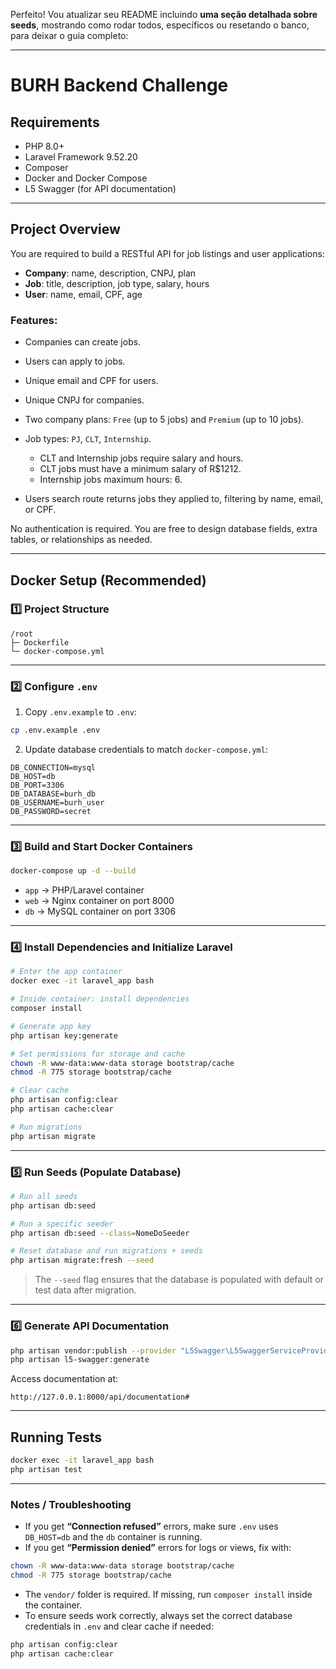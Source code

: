 Perfeito! Vou atualizar seu README incluindo **uma seção detalhada sobre seeds**, mostrando como rodar todos, específicos ou resetando o banco, para deixar o guia completo:

---

# BURH Backend Challenge

## Requirements

* PHP 8.0+
* Laravel Framework 9.52.20
* Composer
* Docker and Docker Compose
* L5 Swagger (for API documentation)

---

## Project Overview

You are required to build a RESTful API for job listings and user applications:

* **Company**: name, description, CNPJ, plan
* **Job**: title, description, job type, salary, hours
* **User**: name, email, CPF, age

### Features:

* Companies can create jobs.
* Users can apply to jobs.
* Unique email and CPF for users.
* Unique CNPJ for companies.
* Two company plans: `Free` (up to 5 jobs) and `Premium` (up to 10 jobs).
* Job types: `PJ`, `CLT`, `Internship`.

  * CLT and Internship jobs require salary and hours.
  * CLT jobs must have a minimum salary of R\$1212.
  * Internship jobs maximum hours: 6.
* Users search route returns jobs they applied to, filtering by name, email, or CPF.

No authentication is required. You are free to design database fields, extra tables, or relationships as needed.

---

## Docker Setup (Recommended)

### 1️⃣ Project Structure

```
/root
├─ Dockerfile
└─ docker-compose.yml
```

---

### 2️⃣ Configure `.env`

1. Copy `.env.example` to `.env`:

```bash
cp .env.example .env
```

2. Update database credentials to match `docker-compose.yml`:

```env
DB_CONNECTION=mysql
DB_HOST=db
DB_PORT=3306
DB_DATABASE=burh_db
DB_USERNAME=burh_user
DB_PASSWORD=secret
```

---

### 3️⃣ Build and Start Docker Containers

```bash
docker-compose up -d --build
```

* `app` → PHP/Laravel container
* `web` → Nginx container on port 8000
* `db` → MySQL container on port 3306

---

### 4️⃣ Install Dependencies and Initialize Laravel

```bash
# Enter the app container
docker exec -it laravel_app bash

# Inside container: install dependencies
composer install

# Generate app key
php artisan key:generate

# Set permissions for storage and cache
chown -R www-data:www-data storage bootstrap/cache
chmod -R 775 storage bootstrap/cache

# Clear cache
php artisan config:clear
php artisan cache:clear

# Run migrations
php artisan migrate
```

---

### 5️⃣ Run Seeds (Populate Database)

```bash
# Run all seeds
php artisan db:seed

# Run a specific seeder
php artisan db:seed --class=NomeDoSeeder

# Reset database and run migrations + seeds
php artisan migrate:fresh --seed
```

> The `--seed` flag ensures that the database is populated with default or test data after migration.

---

### 6️⃣ Generate API Documentation

```bash
php artisan vendor:publish --provider "L5Swagger\L5SwaggerServiceProvider"
php artisan l5-swagger:generate
```

Access documentation at:

```
http://127.0.0.1:8000/api/documentation#
```

---

## Running Tests

```bash
docker exec -it laravel_app bash
php artisan test
```

---

### Notes / Troubleshooting

* If you get **“Connection refused”** errors, make sure `.env` uses `DB_HOST=db` and the `db` container is running.
* If you get **“Permission denied”** errors for logs or views, fix with:

```bash
chown -R www-data:www-data storage bootstrap/cache
chmod -R 775 storage bootstrap/cache
```

* The `vendor/` folder is required. If missing, run `composer install` inside the container.
* To ensure seeds work correctly, always set the correct database credentials in `.env` and clear cache if needed:

```bash
php artisan config:clear
php artisan cache:clear
```
